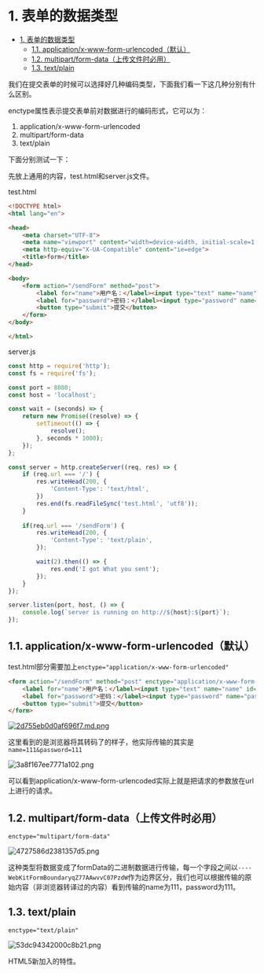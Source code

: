 # 1. 表单的数据类型

<!-- TOC -->

- [1. 表单的数据类型](#1-%e8%a1%a8%e5%8d%95%e7%9a%84%e6%95%b0%e6%8d%ae%e7%b1%bb%e5%9e%8b)
  - [1.1. application/x-www-form-urlencoded（默认）](#11-applicationx-www-form-urlencoded%e9%bb%98%e8%ae%a4)
  - [1.2. multipart/form-data（上传文件时必用）](#12-multipartform-data%e4%b8%8a%e4%bc%a0%e6%96%87%e4%bb%b6%e6%97%b6%e5%bf%85%e7%94%a8)
  - [1.3. text/plain](#13-textplain)

<!-- /TOC -->


我们在提交表单的时候可以选择好几种编码类型，下面我们看一下这几种分别有什么区别。

enctype属性表示提交表单前对数据进行的编码形式，它可以为：

1. application/x-www-form-urlencoded
2. multipart/form-data
3. text/plain

下面分别测试一下：

先放上通用的内容，test.html和server.js文件。

test.html
```html
<!DOCTYPE html>
<html lang="en">

<head>
    <meta charset="UTF-8">
    <meta name="viewport" content="width=device-width, initial-scale=1.0">
    <meta http-equiv="X-UA-Compatible" content="ie=edge">
    <title>form</title>
</head>

<body>
    <form action="/sendForm" method="post">
        <label for="name">用户名：</label><input type="text" name="name" id="name">
        <label for="password">密码：</label><input type="password" name="password" id="password">
        <button type="submit">提交</button>
    </form>
</body>

</html>
```

server.js
```js
const http = require('http');
const fs = require('fs');

const port = 8080;
const host = 'localhost';

const wait = (seconds) => {
    return new Promise((resolve) => {
        setTimeout(() => {
            resolve();
        }, seconds * 1000);
    });
};

const server = http.createServer((req, res) => {
    if (req.url === '/') {
        res.writeHead(200, {
            'Content-Type': 'text/html',
        })
        res.end(fs.readFileSync('test.html', 'utf8'));
    }
    
    if(req.url === '/sendForm') {
        res.writeHead(200, {
            'Content-Type': 'text/plain',
        });

        wait(2).then(() => {
            res.end('I got What you sent');
        });
    }
});

server.listen(port, host, () => {
    console.log(`server is running on http://${host}:${port}`);
});
```

## 1.1. application/x-www-form-urlencoded（默认）

test.html部分需要加上`enctype="application/x-www-form-urlencoded"`
```html
<form action="/sendForm" method="post" enctype="application/x-www-form-urlencoded">
    <label for="name">用户名：</label><input type="text" name="name" id="name">
    <label for="password">密码：</label><input type="password" name="password" id="password">
    <button type="submit">提交</button>
</form>
```

[![2d755eb0d0af696f7.md.png](https://www.imageoss.com/images/2020/01/03/2d755eb0d0af696f7.md.png)](https://www.imageoss.com/image/sPNSJ)

这里看到的是浏览器将其转码了的样子，他实际传输的其实是`name=111&password=111`

![3a8f167ee7771a102.png](https://www.imageoss.com/images/2020/01/03/3a8f167ee7771a102.png)

可以看到application/x-www-form-urlencoded实际上就是把请求的参数放在url上进行的请求。

## 1.2. multipart/form-data（上传文件时必用）

```
enctype="multipart/form-data"
```

![4727586d2381357d5.png](https://www.imageoss.com/images/2020/01/03/4727586d2381357d5.png)

这种类型将数据变成了formData的二进制数据进行传输，每一个字段之间以`----WebKitFormBoundaryqZ77AAwvvC07PzdW`作为边界区分，我们也可以根据传输的原始内容（非浏览器转译过的内容）看到传输的name为111，password为111。

## 1.3. text/plain

```
enctype="text/plain"
```

![53dc94342000c8b21.png](https://www.imageoss.com/images/2020/01/03/53dc94342000c8b21.png)

HTML5新加入的特性。